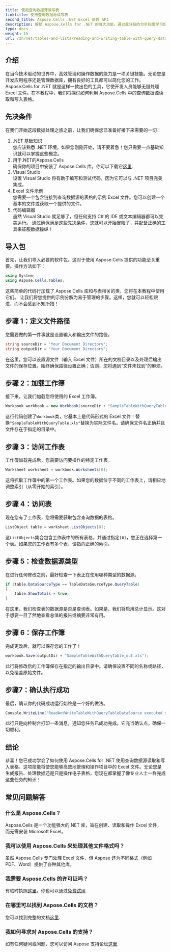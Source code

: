 ```yaml
---
title: 使用查询数据源读写表
linktitle: 使用查询数据源读写表
second_title: Aspose.Cells .NET Excel 处理 API
description: 解锁 Aspose.Cells for .NET 的强大功能。通过此详细的分步指南学习如何使用查询数据源读取和写入表格。
type: docs
weight: 15
url: /zh/net/tables-and-lists/reading-and-writing-table-with-query-data-source/
---
```

## 介绍
在当今技术驱动的世界中，高效管理和操作数据的能力是一项关键技能。无论您是开发应用程序还是管理数据库，拥有良好的工具都可以简化您的工作。Aspose.Cells for .NET 就是这样一款出色的工具，它使开发人员能够无缝处理 Excel 文件。在本教程中，我们将探讨如何利用 Aspose.Cells 中的查询数据源读取和写入表格。
## 先决条件
在我们开始这段数据处理之旅之前，让我们确保您已准备好接下来需要的一切：
1. .NET 基础知识  
   您应该熟悉 .NET 环境。如果您刚刚开始，请不要着急！您只需要一点基础知识就可以掌握这些概念。
2. 用于.NET的Aspose.Cells  
   确保你的项目中安装了 Aspose.Cells 库。你可以下载它[这里](https://releases.aspose.com/cells/net/).
3. Visual Studio  
   设置 Visual Studio 将有助于编写和测试代码，因为它可以与 .NET 项目完美集成。
4. Excel 文件示例  
   您需要一个包含链接到查询数据源的表格的示例 Excel 文件。您可以创建一个基本的文件或获取一个提供的文件。
5. 代码编辑器  
   虽然 Visual Studio 就足够了，但任何支持 C# 的 IDE 或文本编辑器都可以完美运行。
通过确保满足这些先决条件，您就可以开始冒险了，并配备正确的工具来征服数据操纵！
## 导入包
首先，让我们导入必要的软件包。这对于使用 Aspose.Cells 提供的功能至关重要。操作方法如下：
```csharp
using System;
using Aspose.Cells.Tables;
```
这些简单的代码行加载了 Aspose.Cells 库和与表相关的类，您将在本教程中使用它们。
让我们将您提供的示例分解为易于管理的步骤。这样，您就可以轻松跟进，而不会感到不知所措！
## 步骤 1：定义文件路径
您需要做的第一件事就是设置输入和输出文件的路径。 
```csharp
string sourceDir = "Your Document Directory";
string outputDir = "Your Document Directory";
```
在这里，您可以设置源文件（输入 Excel 文件）所在的文档目录以及处理后输出文件的保存位置。始终确保路径设置正确；否则，您将遇到“文件未找到”的麻烦。
## 步骤 2：加载工作簿
接下来，让我们加载您将使用的 Excel 工作簿。
```csharp
Workbook workbook = new Workbook(sourceDir + "SampleTableWithQueryTable.xls");
```
这行代码创建了`Workbook`类，它基本上是代码形式的 Excel 文件！替换`"SampleTableWithQueryTable.xls"`替换为实际文件名。请确保文件名正确并且文件存在于指定的目录中。
## 步骤 3：访问工作表
工作簿加载完成后，您需要访问要操作的特定工作表。
```csharp
Worksheet worksheet = workbook.Worksheets[0];
```
这将抓取工作簿中的第一个工作表。如果您的数据位于不同的工作表上，请相应地调整索引（从零开始的索引）。
## 步骤 4：访问表
现在您有了工作表，您将需要获取包含查询数据的表格。
```csharp
ListObject table = worksheet.ListObjects[0];
```
这`ListObjects`集合包含工作表中的所有表格，并通过指定`[0]`，您正在选择第一个表。如果您的工作表有多个表，请指向正确的索引。
## 步骤 5：检查数据源类型
在进行任何修改之前，最好检查一下表正在使用哪种类型的数据源。
```csharp
if (table.DataSourceType == TableDataSourceType.QueryTable)
{
    table.ShowTotals = true;
}
```
在这里，我们检查表的数据源是否是查询表。如果是，我们将启用总计显示。这对于想要一目了然地查看总值的报告或摘要非常有用。
## 步骤 6：保存工作簿
完成更改后，就可以保存您的工作了！
```csharp
workbook.Save(outputDir + "SampleTableWithQueryTable_out.xls");
```
此行将修改后的工作簿保存在指定的输出目录中。请确保设置不同的名称或路径，以免覆盖原始文件。
## 步骤7：确认执行成功
最后，确认你的代码成功运行始终是一个好的做法。
```csharp
Console.WriteLine("ReadAndWriteTableWithQueryTableDataSource executed successfully.");
```
此行只是向控制台打印一条消息，通知您任务已成功完成。它充当确认点，确保一切顺利。
## 结论
恭喜！您已成功学会了如何使用 Aspose.Cells for .NET 使用查询数据源读取和写入表格。这项技能将使您能够高效地管理和操作项目中的 Excel 文件。无论您是生成报告、处理数据还是只是操作电子表格，您现在都掌握了像专业人士一样完成这些任务的知识！
## 常见问题解答
### 什么是 Aspose.Cells？  
Aspose.Cells 是一个功能强大的.NET 库，旨在创建、读取和操作 Excel 文件，而无需安装 Microsoft Excel。
### 我可以使用 Aspose.Cells 来处理其他文件格式吗？  
虽然 Aspose.Cells 专门处理 Excel 文件，但 Aspose 还为不同格式（例如 PDF、Word）提供了各种其他库。
### 我需要 Aspose.Cells 的许可证吗？  
有临时执照[这里](https://purchase.aspose.com/temporary-license/)，你也可以通过[免费试用](https://releases.aspose.com/).
### 在哪里可以找到 Aspose.Cells 的文档？  
您可以找到完整的文档[这里](https://reference.aspose.com/cells/net/).
### 我如何寻求对 Aspose.Cells 的支持？  
如有任何疑问或问题，您可以访问 Aspose 支持论坛[这里](https://forum.aspose.com/c/cells/9).